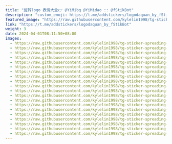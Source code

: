 ```yaml
---
title: "旋转logo 表情大全👉 @YiMibq @YiMidao :: @fStikBot"
description: "custom_emoji: https://t.me/addstickers/logodaquan_by_fStikBot"
featured_image: "https://raw.githubusercontent.com/kylelin1998/tg-sticker-spreading-worldwide-images/main/img/597a7772-ab9a-4382-8feb-e4949e132c8c.jpg"
link: "https://t.me/addstickers/logodaquan_by_fStikBot"
weight: 3
date: 2024-04-01T08:11:50+08:00
images:
  - https://raw.githubusercontent.com/kylelin1998/tg-sticker-spreading-worldwide-images/main/img/597a7772-ab9a-4382-8feb-e4949e132c8c.jpg
  - https://raw.githubusercontent.com/kylelin1998/tg-sticker-spreading-worldwide-images/main/img/618e5904-85a7-495e-acfd-adbbbf4a8f62.jpg
  - https://raw.githubusercontent.com/kylelin1998/tg-sticker-spreading-worldwide-images/main/img/c4fd5710-eb0c-4d3b-a8f4-e13bf51369a9.jpg
  - https://raw.githubusercontent.com/kylelin1998/tg-sticker-spreading-worldwide-images/main/img/469413a2-b0a9-405d-a92a-cef83dda5056.jpg
  - https://raw.githubusercontent.com/kylelin1998/tg-sticker-spreading-worldwide-images/main/img/67dfd15b-86d3-46c2-b3ab-9296e68d9ffa.jpg
  - https://raw.githubusercontent.com/kylelin1998/tg-sticker-spreading-worldwide-images/main/img/3ac5515a-bde2-4df8-93f2-563c3ac0664e.jpg
  - https://raw.githubusercontent.com/kylelin1998/tg-sticker-spreading-worldwide-images/main/img/c5115a05-aead-4a44-87f6-799fe23d2c07.jpg
  - https://raw.githubusercontent.com/kylelin1998/tg-sticker-spreading-worldwide-images/main/img/bf62b525-84c0-429b-bac4-79c80a3a6553.jpg
  - https://raw.githubusercontent.com/kylelin1998/tg-sticker-spreading-worldwide-images/main/img/57d73cc6-dcb3-4214-ab22-aec2bddc3469.jpg
  - https://raw.githubusercontent.com/kylelin1998/tg-sticker-spreading-worldwide-images/main/img/aff9f27f-17c7-44e9-a10a-28e3101444e9.jpg
  - https://raw.githubusercontent.com/kylelin1998/tg-sticker-spreading-worldwide-images/main/img/b22786a7-66be-4ee6-8736-c382942f12c9.jpg
  - https://raw.githubusercontent.com/kylelin1998/tg-sticker-spreading-worldwide-images/main/img/c3838923-adc3-474d-b89f-68da8ed420c7.jpg
  - https://raw.githubusercontent.com/kylelin1998/tg-sticker-spreading-worldwide-images/main/img/359c4aa3-94eb-48aa-86b8-43a9e552ef6a.jpg
  - https://raw.githubusercontent.com/kylelin1998/tg-sticker-spreading-worldwide-images/main/img/83cdfab0-94b3-4e35-af79-9e8b2e82bec8.jpg
  - https://raw.githubusercontent.com/kylelin1998/tg-sticker-spreading-worldwide-images/main/img/acddfdb4-f677-4265-b42a-1dfa1f72f631.jpg
  - https://raw.githubusercontent.com/kylelin1998/tg-sticker-spreading-worldwide-images/main/img/55838edf-62e3-47ab-ba3f-3d8e42944ef7.jpg
  - https://raw.githubusercontent.com/kylelin1998/tg-sticker-spreading-worldwide-images/main/img/f2551d9a-e7fa-4474-9b40-80e869cf8ed0.jpg
  - https://raw.githubusercontent.com/kylelin1998/tg-sticker-spreading-worldwide-images/main/img/fae1f94b-83ce-4979-81ef-6b37f2c90d94.jpg
  - https://raw.githubusercontent.com/kylelin1998/tg-sticker-spreading-worldwide-images/main/img/a72511fe-aea0-4561-adf6-0fc3ac5b9b4c.jpg
  - https://raw.githubusercontent.com/kylelin1998/tg-sticker-spreading-worldwide-images/main/img/13cc2847-cb53-4a34-ac98-808da224cf97.jpg
---
```

